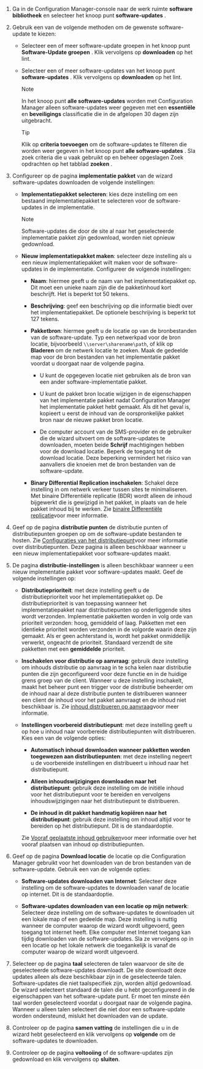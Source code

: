 1.  Ga in de Configuration Manager-console naar de werk ruimte **software bibliotheek** en selecteer het knoop punt **software-updates** .  

2.  Gebruik een van de volgende methoden om de gewenste software-update te kiezen:  

    -   Selecteer een of meer software-update groepen in het knoop punt **Software-Update groepen** . Klik vervolgens op **downloaden** op het lint.  

    -   Selecteer een of meer software-updates van het knoop punt **software-updates** . Klik vervolgens op **downloaden** op het lint.  

        > [!NOTE]  
        >  In het knoop punt **alle software-updates** worden met Configuration Manager alleen software-updates weer gegeven met een **essentiële** en **beveiligings** classificatie die in de afgelopen 30 dagen zijn uitgebracht.  

        > [!TIP]  
        >  Klik op **criteria toevoegen** om de software-updates te filteren die worden weer gegeven in het knoop punt **alle software-updates** . Sla zoek criteria die u vaak gebruikt op en beheer opgeslagen Zoek opdrachten op het tabblad **zoeken** .  


3.  Configureer op de pagina **implementatie pakket** van de wizard software-updates downloaden de volgende instellingen:  

    -  **Implementatiepakket selecteren**: kies deze instelling om een bestaand implementatiepakket te selecteren voor de software-updates in de implementatie.  

        > [!NOTE]  
        >  Software-updates die door de site al naar het geselecteerde implementatie pakket zijn gedownload, worden niet opnieuw gedownload.  

    -  **Nieuw implementatiepakket maken**: selecteer deze instelling als u een nieuw implementatiepakket wilt maken voor de software-updates in de implementatie. Configureer de volgende instellingen:  

        -   **Naam**: hiermee geeft u de naam van het implementatiepakket op. Dit moet een unieke naam zijn die de pakketinhoud kort beschrijft. Het is beperkt tot 50 tekens.  

        -   **Beschrijving**: geef een beschrijving op die informatie biedt over het implementatiepakket. De optionele beschrijving is beperkt tot 127 tekens.    

        -   **Pakketbron**: hiermee geeft u de locatie op van de bronbestanden van de software-update. Typ een netwerkpad voor de bron locatie, bijvoorbeeld `\\server\sharename\path`, of klik op **Bladeren** om de netwerk locatie te zoeken. Maak de gedeelde map voor de bron bestanden van het implementatie pakket voordat u doorgaat naar de volgende pagina.  

             - U kunt de opgegeven locatie niet gebruiken als de bron van een ander software-implementatie pakket.  

             - U kunt de pakket bron locatie wijzigen in de eigenschappen van het implementatie pakket nadat Configuration Manager het implementatie pakket hebt gemaakt. Als dit het geval is, kopieert u eerst de inhoud van de oorspronkelijke pakket bron naar de nieuwe pakket bron locatie.  

             -  De computer account van de SMS-provider en de gebruiker die de wizard uitvoert om de software-updates te downloaden, moeten beide **Schrijf** machtigingen hebben voor de download locatie. Beperk de toegang tot de download locatie. Deze beperking vermindert het risico van aanvallers die knoeien met de bron bestanden van de software-update.  

        - **Binary Differential Replication inschakelen**: Schakel deze instelling in om netwerk verkeer tussen sites te minimaliseren. Met binaire Differentiële replicatie (BDR) wordt alleen de inhoud bijgewerkt die is gewijzigd in het pakket, in plaats van de hele pakket inhoud bij te werken. Zie [binaire Differentiële replicatie](../../core/plan-design/hierarchy/fundamental-concepts-for-content-management.md#binary-differential-replication)voor meer informatie.  

4.  Geef op de pagina **distributie punten** de distributie punten of distributiepunten groepen op om de software-update bestanden te hosten. Zie [Configuraties van het distributiepunt](../../core/servers/deploy/configure/install-and-configure-distribution-points.md#bkmk_configs)voor meer informatie over distributiepunten. Deze pagina is alleen beschikbaar wanneer u een nieuw implementatiepakket voor software-updates maakt.  

5.  De pagina **distributie-instellingen** is alleen beschikbaar wanneer u een nieuw implementatie pakket voor software-updates maakt. Geef de volgende instellingen op:  

    -   **Distributieprioriteit**: met deze instelling geeft u de distributieprioriteit voor het implementatiepakket op. De distributieprioriteit is van toepassing wanneer het implementatiepakket naar distributiepunten op onderliggende sites wordt verzonden. Implementatie pakketten worden in volg orde van prioriteit verzonden: hoog, gemiddeld of laag. Pakketten met een identieke prioriteit worden verzonden in de volgorde waarin deze zijn gemaakt. Als er geen achterstand is, wordt het pakket onmiddellijk verwerkt, ongeacht de prioriteit. Standaard verzendt de site pakketten met een **gemiddelde** prioriteit.  

    -   **Inschakelen voor distributie op aanvraag**: gebruik deze instelling om inhouds distributie op aanvraag in te scha kelen naar distributie punten die zijn geconfigureerd voor deze functie en in de huidige grens groep van de client. Wanneer u deze instelling inschakelt, maakt het beheer punt een trigger voor de distributie beheerder om de inhoud naar al deze distributie punten te distribueren wanneer een client de inhoud voor het pakket aanvraagt en de inhoud niet beschikbaar is. Zie [inhoud distribueren op aanvraag](../../core/plan-design/hierarchy/fundamental-concepts-for-content-management.md#on-demand-content-distribution)voor meer informatie.  

    -   **Instellingen voorbereid distributiepunt**: met deze instelling geeft u op hoe u inhoud naar voorbereide distributiepunten wilt distribueren. Kies een van de volgende opties:  

        -   **Automatisch inhoud downloaden wanneer pakketten worden toegewezen aan distributiepunten**: met deze instelling negeert u de voorbereide instellingen en distribueert u inhoud naar het distributiepunt.   

        -   **Alleen inhoudswijzigingen downloaden naar het distributiepunt**: gebruik deze instelling om de initiële inhoud voor het distributiepunt voor te bereiden en vervolgens inhoudswijzigingen naar het distributiepunt te distribueren.  

        -   **De inhoud in dit pakket handmatig kopiëren naar het distributiepunt**: gebruik deze instelling om inhoud altijd voor te bereiden op het distributiepunt. Dit is de standaardoptie.  

        Zie [Vooraf geplaatste inhoud gebruiken](../../core/servers/deploy/configure/deploy-and-manage-content.md#bkmk_prestage)voor meer informatie over het vooraf plaatsen van inhoud op distributiepunten.  


6.  Geef op de pagina **Download locatie** de locatie op die Configuration Manager gebruikt voor het downloaden van de bron bestanden van de software-update. Gebruik een van de volgende opties:  

    -   **Software-updates downloaden van Internet**: Selecteer deze instelling om de software-updates te downloaden vanaf de locatie op internet. Dit is de standaardoptie.  

    -   **Software-updates downloaden van een locatie op mijn netwerk**: Selecteer deze instelling om de software-updates te downloaden uit een lokale map of een gedeelde map. Deze instelling is nuttig wanneer de computer waarop de wizard wordt uitgevoerd, geen toegang tot internet heeft. Elke computer met Internet toegang kan tijdig downloaden van de software-updates. Sla ze vervolgens op in een locatie op het lokale netwerk die toegankelijk is vanaf de computer waarop de wizard wordt uitgevoerd.  


7.  Selecteer op de pagina **taal** selecteren de talen waarvoor de site de geselecteerde software-updates downloadt. De site downloadt deze updates alleen als deze beschikbaar zijn in de geselecteerde talen. Software-updates die niet taalspecifiek zijn, worden altijd gedownload. De wizard selecteert standaard de talen die u hebt geconfigureerd in de eigenschappen van het software-update punt. Er moet ten minste één taal worden geselecteerd voordat u doorgaat naar de volgende pagina. Wanneer u alleen talen selecteert die niet door een software-update worden ondersteund, mislukt het downloaden van de update.  

8. Controleer op de pagina **samen vatting** de instellingen die u in de wizard hebt geselecteerd en klik vervolgens op **volgende** om de software-updates te downloaden.  

9. Controleer op de pagina **voltooiing** of de software-updates zijn gedownload en klik vervolgens op **sluiten**.  
